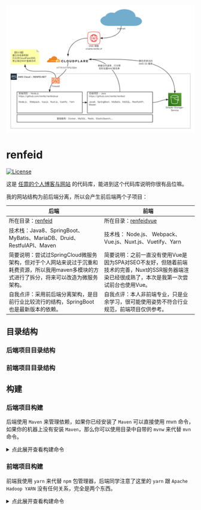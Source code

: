 ![architecture](./docs/image/architecture.png)

# renfeid

[![License](https://img.shields.io/github/license/renfei/renfeid)](https://github.com/renfei/renfeid/blob/master/LICENSE)

这是 [任霏的个人博客与网站](https://www.renfei.net) 的代码库，能进到这个代码库说明你很有品位嘛。

我的网站结构为前后端分离，所以会产生前后端两个子项目：

| 后端                                                                             | 前端                                                                               |
|--------------------------------------------------------------------------------|----------------------------------------------------------------------------------|
| 所在目录：[renfeid](./renfeid)                                                      | 所在目录：[renfeidvue](./renfeidvue)                                                  |
| 技术栈：Java8、SpringBoot、MyBatis、MariaDB、Druid、RestfulAPI、Maven                    | 技术栈： Node.js、 Webpack、Vue.js、Nuxt.js、Vuetify、Yarn                                |
| 简要说明：尝试过SpringCloud微服务架构，但对于个人网站来说过于沉重和耗费资源，所以我用maven多模块的方式进行了拆分，将来可以改造为微服务架构。 | 简要说明：之前一直没有使用Vue是因为SPA对SEO不友好，但随着前端技术的完善，Nuxt的SSR服务器端渲染已经很成熟了，本次是我第一次尝试前台也使用Vue。 |
| 自我点评：采用前后端分离架构，是目前行业比较流行的结构，SpringBoot也是最新版本的依赖。                               | 自我点评：本人非前端专业，只是业余学习，很可能使用姿势不符合行业规范，前端项目仅供参考。                                     |

## 目录结构

### 后端项目目录结构

### 前端项目目录结构

## 构建

### 后端项目构建

后端使用 ```Maven``` 来管理依赖，如果你已经安装了 ```Maven``` 可以直接使用 mvn 命令，如果你的机器上没有安装  ```Maven```，那么你可以使用目录中自带的 ```mvnw``` 来代替 ```mvn``` 命令。

<details>
<summary>点此展开查看构建命令</summary>

首先，进入前端项目的 ```renfeid``` 目录里执行下面的命令：

```bash
# 清除缓存
mvn clean

# 编译项目
mvn compile

# 执行单元测试
mvn test

# 项目打包
mvn package
```
</details>

### 前端项目构建

前端我使用 ```yarn``` 来代替 ```npm``` 包管理器，后端同学注意了这里的 ```yarn``` 跟 ```Apache Hadoop YARN``` 没有任何关系，完全是两个东西。

<details>
<summary>点此展开查看构建命令</summary>

首先，进入前端项目的 ```renfeidvue``` 目录里执行下面的命令：

```bash
# install dependencies
$ yarn install

# serve with hot reload at localhost:3000
$ yarn dev

# build for production and launch server
$ yarn build
$ yarn start

# generate static project
$ yarn generate
```
</details>
